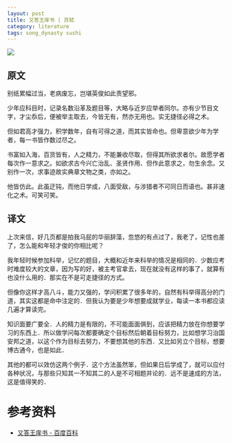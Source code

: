 ```yaml
---
layout: post
title: 又答王庠书 | 苏轼
category: literature
tags: song_dynasty sushi
---
```

![](https://cdn.kelu.org/blog/tags/sushi.jpg)

## 原文

别纸累幅过当，老病废忘，岂堪英俊如此责望邪。

少年应科目时，记录名数沿革及题目等，大略与近岁应举者同尔。亦有少节目文字，才尘忝后，便被举主取去，今皆无有，然亦无用也。实无捷径必得之术。

但如君高才强力，积学数年，自有可得之道，而其实皆命也。但卑意欲少年为学者，每一书皆作数过尽之。

书富如入海，百货皆有，人之精力，不能兼收尽取，但得其所欲求者尔。故愿学者每次作一意求之。如欲求古今兴亡治乱、圣贤作用、但作此意求之，勿生余念。又别作一次，求事迹故实典章文物之类，亦如之。

他皆仿此。此虽迂钝，而他日学成，八面受敌，与涉猎者不可同日而语也。甚非速化之术。可笑可笑。

## 译文


上次来信，好几页都是拍我马屁的华丽辞藻，忽悠的有点过了，我老了，记性也差了，怎么能和年轻才俊的你相比呢？

我年轻时候参加科举，记忆的题目，大概和近年来科举的情况是相同的．少数应考时难度较大的文章，因为写的好，被主考官拿去，现在就没有这样的事了，就算有也没什么用的．那实在不是可走捷径的方式。

但像你这样才高八斗，能力又强的，学问积累了很多年的，自然有科举得高分的门道，其实这都是命中注定的．但我认为要是少年想要成就学业，每读一本书都应读几遍才算读完。

知识面要广要全．人的精力是有限的，不可能面面俱到，应该把精力放在你想要学习的东西上．所以做学问每次都要确定个目标然后朝着目标努力，比如想学习治国安邦之道，以这个作为目标去努力，不要想其他的东西．又比如另立个目标，想要博古通今，也是如此．

其他的都可以效仿这两个例子．这个方法虽然笨，但如果日后学成了，就可以应付各种状况，与那些只知其一不知其二的人是不可相题并论的．远不是速成的方法，这是值得笑的．


# 参考资料

* [又答王庠书 - 百度百科](https://baike.baidu.com/item/%E5%8F%88%E7%AD%94%E7%8E%8B%E5%BA%A0%E4%B9%A6)